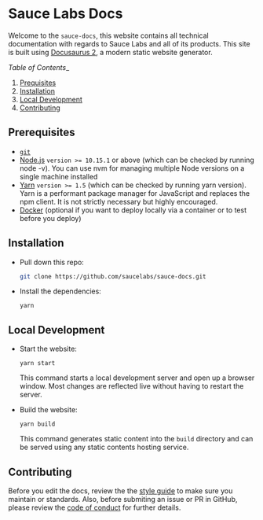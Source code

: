 # Sauce Labs Docs

Welcome to the `sauce-docs`, this website contains all technical documentation with regards to Sauce Labs and all of its products. This site is built using [Docusaurus 2](https://v2.docusaurus.io/), a modern static website generator.

_Table of Contents__

1. [Prequisites](#prerequisites)
2. [Installation](#installation)
3. [Local Development](#local-development)
4. [Contributing](#contributing)

## Prerequisites

* [`git`](https://git-scm.com/downloads)
* [Node.js](https://nodejs.org/en/download/) `version >= 10.15.1` or above (which can be checked by running node -v). You can use nvm for managing multiple Node versions on a single machine installed
* [Yarn](https://yarnpkg.com/en/) `version >= 1.5` (which can be checked by running yarn version). Yarn is a performant package manager for JavaScript and replaces the npm client. It is not strictly necessary but highly encouraged.
* [Docker](https://docs.docker.com/get-docker/) (optional if you want to deploy locally via a container or to test before you deploy)

## Installation

* Pull down this repo:
	```bash
	git clone https://github.com/saucelabs/sauce-docs.git
	```
* Install the dependencies:
	```
	yarn
	```

## Local Development

* Start the website:
	```
	yarn start
	```

	This command starts a local development server and open up a browser window. Most changes are reflected live without having to restart the server.

* Build the website:
	```
	yarn build
	```

	This command generates static content into the `build` directory and can be served using any static contents hosting service.


## Contributing

Before you edit the docs, review the the [style guide](docs/mkdwn-styles.md) to make sure you maintain or standards. Also, before submiting an issue or PR in GitHub, please review the [code of conduct](docs/code-of-conduct.md) for further details.